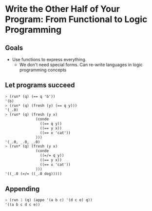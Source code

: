 # Write the Other Half of Your Program: From Functional to Logic Programming

## Goals

- Use functions to express everything.
  - We don't need special forms. Can re-write languages in logic programming concepts

## Let programs succeed

```scheme
> (run* (q) (== q 'b'))
'(b)
> (run* (q) (fresh (y) (== q y)))
'(_.0)
> (run* (q) (fresh (y x)
              (conde
                ((== q y))
                ((== y x))
                ((== x 'cat'))
              )))
'(_.0, _.0, _.0)
> (run* (q) (fresh (y x)
              (conde
                ((=/= q y))
                ((== y x))
                ((== x 'cat'))
              )))
'((_.0 (=/= ((_.0 dog)))))
```

## Appending

```scheme
> (run 1 (q) (appo '(a b c) '(d c e) q))
'((a b c d c e))
```
